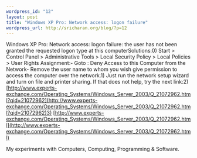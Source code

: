 ```yaml
--- 
wordpress_id: "12"
layout: post
title: "Windows XP Pro: Network access: logon failure"
wordpress_url: http://sricharan.org/blog/?p=12
---
```

Windows XP Pro: Network access: logon failure: the user has not been granted the requested logon type at this computerSolutions:0) Start &gt; Control Panel &gt; Administrative Tools &gt; Local Security Policy &gt; Local Policies &gt; User Rights Assignment:- Goto : Deny Access to this Computer from the Network- Remove the user name to whom you wish give permission to access the computer over the network.1) Just run the network setup wizard and turn on file and printer sharing. If that does not help, try the next link:2) [http://www.experts-exchange.com/Operating_Systems/Windows_Server_2003/Q_21072962.html?qid=21072962](http://www.experts-exchange.com/Operating_Systems/Windows_Server_2003/Q_21072962.html?qid=21072962)3) [http://www.experts-exchange.com/Operating_Systems/Windows_Server_2003/Q_21072962.html](http://www.experts-exchange.com/Operating_Systems/Windows_Server_2003/Q_21072962.html)<div class="blogger-post-footer">My experiments with Computers, Computing, Programming &amp; Software.</div>
